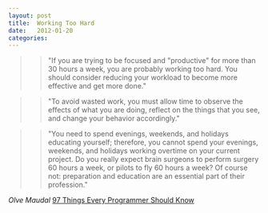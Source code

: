 ```yaml
---
layout: post
title:  Working Too Hard
date:   2012-01-20
categories:
---
```


>>"If you are trying to be focused and "productive" for more than 30 hours a week, you are probably working too hard. You should consider reducing your workload to become more effective and get more done."

>>"To avoid wasted work, you must allow time to observe the effects of what you are doing, reflect on the things that you see, and change your behavior accordingly."

>>"You need to spend evenings, weekends, and holidays educating yourself; therefore, you cannot spend your evenings, weekends, and holidays working overtime on your current project. Do you really expect brain surgeons to perform surgery 60 hours a week, or pilots to fly 60 hours a week? Of course not: preparation and education are an essential part of their profession."

_Olve Maudal_ [97 Things Every Programmer Should Know](http://shop.oreilly.com/product/9780596809492.do)

